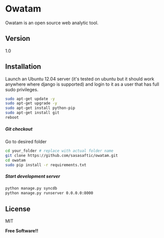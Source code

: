 Owatam
=========

Owatam is an open source web analytic tool.


Version
----

1.0

Installation
--------------
Launch an Ubuntu 12.04 server (it's tested on ubuntu but it should work anywhere where django is supported) and login to it as a user that has full sudo privileges.

```sh
sudo apt-get update -y
sudo apt-get upgrade -y
sudo apt-get install python-pip
sudo apt-get install git
reboot
```

##### Git checkout

Go to desired folder

```sh
cd your_folder # replace with actual folder name
git clone https://github.com/sasasaftic/owatam.git
cd owatam
sudo pip install -r requirements.txt

```

##### Start development server

```sh
python manage.py syncdb
python manage.py runserver 0.0.0.0:8000

```

License
----

MIT


**Free Software!!**

